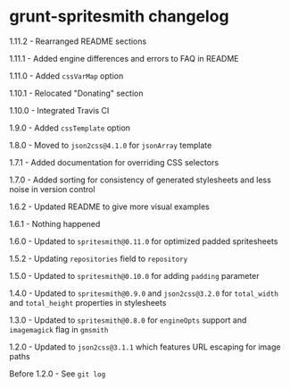 # grunt-spritesmith changelog
1.11.2 - Rearranged README sections

1.11.1 - Added engine differences and errors to FAQ in README

1.11.0 - Added `cssVarMap` option

1.10.1 - Relocated "Donating" section

1.10.0 - Integrated Travis CI

1.9.0 - Added `cssTemplate` option

1.8.0 - Moved to `json2css@4.1.0` for `jsonArray` template

1.7.1 - Added documentation for overriding CSS selectors

1.7.0 - Added sorting for consistency of generated stylesheets and less noise in version control

1.6.2 - Updated README to give more visual examples

1.6.1 - Nothing happened

1.6.0 - Updated to `spritesmith@0.11.0` for optimized padded spritesheets

1.5.2 - Updating `repositories` field to `repository`

1.5.0 - Updated to `spritesmith@0.10.0` for adding `padding` parameter

1.4.0 - Updated to `spritesmith@0.9.0` and `json2css@3.2.0` for `total_width` and `total_height` properties in stylesheets

1.3.0 - Updated to `spritesmith@0.8.0` for `engineOpts` support and `imagemagick` flag in `gmsmith`

1.2.0 - Updated to `json2css@3.1.1` which features URL escaping for image paths

Before 1.2.0 - See `git log`
